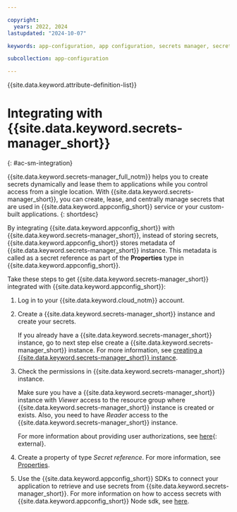 ```yaml
---

copyright:
  years: 2022, 2024
lastupdated: "2024-10-07"

keywords: app-configuration, app configuration, secrets manager, secrets manager integration

subcollection: app-configuration

---
```


{{site.data.keyword.attribute-definition-list}}

# Integrating with {{site.data.keyword.secrets-manager_short}}
{: #ac-sm-integration}

{{site.data.keyword.secrets-manager_full_notm}} helps you to create secrets dynamically and lease them to applications while you control access from a single location. With {{site.data.keyword.secrets-manager_short}}, you can create, lease, and centrally manage secrets that are used in {{site.data.keyword.appconfig_short}} service or your custom-built applications.
{: shortdesc}

By integrating {{site.data.keyword.appconfig_short}} with {{site.data.keyword.secrets-manager_short}}, instead of storing secrets, {{site.data.keyword.appconfig_short}} stores metadata of {{site.data.keyword.secrets-manager_short}} instance. This metadata is called as a secret reference as part of the **Properties** type in {{site.data.keyword.appconfig_short}}.

Take these steps to get {{site.data.keyword.secrets-manager_short}} integrated with {{site.data.keyword.appconfig_short}}:

1. Log in to your {{site.data.keyword.cloud_notm}} account.

1. Create a {{site.data.keyword.secrets-manager_short}} instance and create your secrets.

   If you already have a {{site.data.keyword.secrets-manager_short}} instance, go to next step else create a {{site.data.keyword.secrets-manager_short}} instance. For more information, see [creating a {{site.data.keyword.secrets-manager_short}} instance](https://{DomainName}/docs/secrets-manager?topic=secrets-manager-create-instance&interface=ui).

1. Check the permissions in {{site.data.keyword.secrets-manager_short}} instance.

   Make sure you have a {{site.data.keyword.secrets-manager_short}} instance with *Viewer* access to the resource group where {{site.data.keyword.secrets-manager_short}} instance is created or exists. Also, you need to have *Reader* access to the {{site.data.keyword.secrets-manager_short}} instance.

   For more information about providing user authorizations, see [here](https://{DomainName}/docs/account?topic=account-serviceauth&interface=ui){: external}.

1. Create a property of type *Secret reference*. For more information, see [Properties](/docs/app-configuration?topic=app-configuration-ac-properties).

1. Use the {{site.data.keyword.appconfig_short}} SDKs to connect your application to retrieve and use secrets from {{site.data.keyword.secrets-manager_short}}. For more information on how to access secrets with {{site.data.keyword.appconfig_short}} Node sdk, see [here](/docs/app-configuration?topic=app-configuration-ac-integrate-sdks#ac-integrate-node-evaluate-secret-property).
